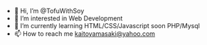 - 👋 Hi, I’m @TofuWithSoy
- 👀 I’m interested in Web Development
- 🌱 I’m currently learning HTML/CSS/Javascript soon PHP/Mysql
- 📫 How to reach me kaitoyamasaki@yahoo.com

<!---
TofuWithSoy/TofuWithSoy is a ✨ special ✨ repository because its `README.md` (this file) appears on your GitHub profile.
You can click the Preview link to take a look at your changes.
--->
